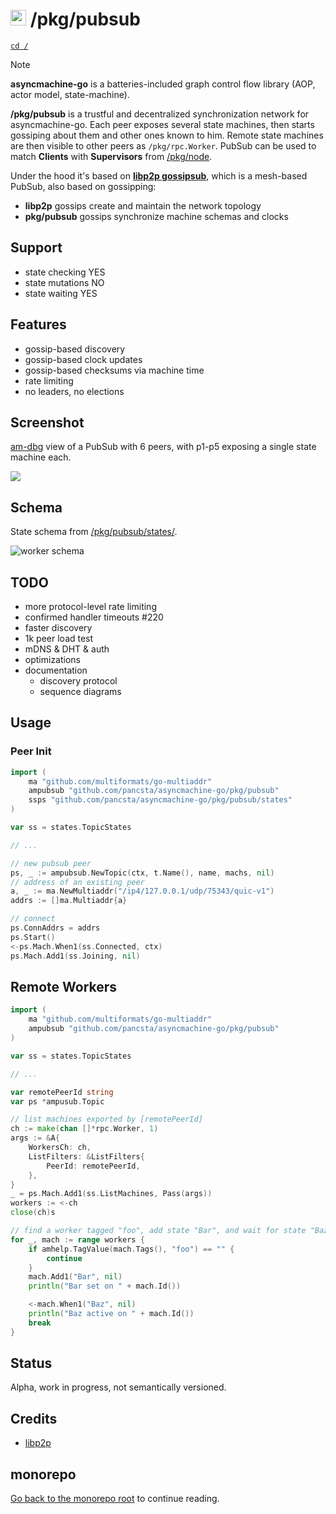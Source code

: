 # <img src="https://pancsta.github.io/assets/asyncmachine-go/logo.png" height="25"/> /pkg/pubsub

[`cd /`](/README.md)

> [!NOTE]
> **asyncmachine-go** is a batteries-included graph control flow library (AOP, actor model, state-machine).

**/pkg/pubsub** is a trustful and decentralized synchronization network for asyncmachine-go. Each peer exposes several state
machines, then starts gossiping about them and other ones known to him. Remote state machines are then visible to other
peers as `/pkg/rpc.Worker`. PubSub can be used to match **Clients** with **Supervisors** from [/pkg/node](/pkg/node/README.md).

Under the hood it's based on [**libp2p gossipsub**](https://github.com/libp2p/go-libp2p-pubsub), which is a mesh-based
PubSub, also based on gossipping:

- **libp2p** gossips create and maintain the network topology
- **pkg/pubsub** gossips synchronize machine schemas and clocks

## Support

- state checking YES
- state mutations NO
- state waiting YES

## Features

- gossip-based discovery
- gossip-based clock updates
- gossip-based checksums via machine time
- rate limiting
- no leaders, no elections

## Screenshot

[am-dbg](/tools/cmd/am-dbg/README.md) view of a PubSub with 6 peers, with p1-p5 exposing a single state machine each.

![](https://pancsta.github.io/assets/asyncmachine-go/am-dbg/pubsub.png)

## Schema

State schema from [/pkg/pubsub/states/](/pkg/pubsub/states/ss_topic.go).

![worker schema](https://pancsta.github.io/assets/asyncmachine-go/schemas/pubsub.svg)

## TODO

- more protocol-level rate limiting
- confirmed handler timeouts #220
- faster discovery
- 1k peer load test
- mDNS & DHT & auth
- optimizations
- documentation
  - discovery protocol
  - sequence diagrams

## Usage

### Peer Init

```go
import (
    ma "github.com/multiformats/go-multiaddr"
    ampubsub "github.com/pancsta/asyncmachine-go/pkg/pubsub"
    ssps "github.com/pancsta/asyncmachine-go/pkg/pubsub/states"
)

var ss = states.TopicStates

// ...

// new pubsub peer
ps, _ := ampubsub.NewTopic(ctx, t.Name(), name, machs, nil)
// address of an existing peer
a, _ := ma.NewMultiaddr("/ip4/127.0.0.1/udp/75343/quic-v1")
addrs := []ma.Multiaddr{a}

// connect
ps.ConnAddrs = addrs
ps.Start()
<-ps.Mach.When1(ss.Connected, ctx)
ps.Mach.Add1(ss.Joining, nil)
```

## Remote Workers

```go
import (
    ma "github.com/multiformats/go-multiaddr"
    ampubsub "github.com/pancsta/asyncmachine-go/pkg/pubsub"
)

var ss = states.TopicStates

// ...

var remotePeerId string
var ps *ampusub.Topic

// list machines exported by [remotePeerId]
ch := make(chan []*rpc.Worker, 1)
args := &A{
    WorkersCh: ch,
    ListFilters: &ListFilters{
        PeerId: remotePeerId,
    },
}
_ = ps.Mach.Add1(ss.ListMachines, Pass(args))
workers := <-ch
close(ch)s

// find a worker tagged "foo", add state "Bar", and wait for state "Baz"
for _, mach := range workers {
    if amhelp.TagValue(mach.Tags(), "foo") == "" {
        continue
    }
    mach.Add1("Bar", nil)
    println("Bar set on " + mach.Id())

    <-mach.When1("Baz", nil)
    println("Baz active on " + mach.Id())
    break
}
```

## Status

Alpha, work in progress, not semantically versioned.

## Credits

- [libp2p](https://libp2p.io/)

## monorepo

[Go back to the monorepo root](/README.md) to continue reading.
